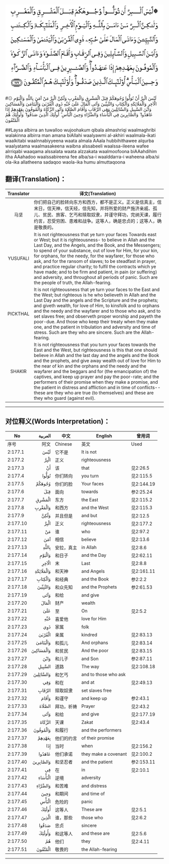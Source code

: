 ![002:177](images/002_177.gif)

#۞ لَيْسَ الْبِرَّ أَنْ تُوَلُّوا وُجُوهَكُمْ قِبَلَ الْمَشْرِقِ وَالْمَغْرِبِ وَلَٰكِنَّ الْبِرَّ مَنْ آمَنَ بِاللَّهِ وَالْيَوْمِ الْآخِرِ وَالْمَلَائِكَةِ وَالْكِتَابِ وَالنَّبِيِّينَ وَآتَى الْمَالَ عَلَىٰ حُبِّهِ ذَوِي الْقُرْبَىٰ وَالْيَتَامَىٰ وَالْمَسَاكِينَ وَابْنَ السَّبِيلِ وَالسَّائِلِينَ وَفِي الرِّقَابِ وَأَقَامَ الصَّلَاةَ وَآتَى الزَّكَاةَ وَالْمُوفُونَ بِعَهْدِهِمْ إِذَا عَاهَدُوا ۖ وَالصَّابِرِينَ فِي الْبَأْسَاءِ وَالضَّرَّاءِ وَحِينَ الْبَأْسِ ۗ أُولَٰئِكَ الَّذِينَ صَدَقُوا ۖ وَأُولَٰئِكَ هُمُ الْمُتَّقُونَ 

##Laysa albirra an tuwalloo wujoohakum qibala almashriqi waalmaghribi walakinna albirra man amana biAllahi waalyawmi al-akhiri waalmala-ikati waalkitabi waalnnabiyyeena waata almala AAala hubbihithawee alqurba waalyatama waalmasakeena waibna alssabeeli waalssa-ileena wafee alrriqabi waaqama alssalata waata alzzakata waalmoofoona biAAahdihim itha AAahadoo waalssabireena fee alba/sa-i waalddarra-i waheena alba/si ola-ika allatheena sadaqoo waola-ika humu almuttaqoona 

## 翻译(Translation)：

| Translator | 译文(Translation)                                            |
| :--------: | ------------------------------------------------------------ |
|    马坚    | 你们把自己的脸转向东方和西方，都不是正义。正义是信真主，信末日，信天神，信天经，信先知，并将所爱的财产施济亲戚、孤儿、贫民、旅客、乞丐和赎取奴隶，并谨守拜功，完纳天课，履行约言，忍受穷困、患难和战争。这等人，确是忠贞的；这等人，确是敬畏的。 |
|  YUSUFALI  | It is not righteousness that ye turn your faces Towards east or West; but it is righteousness- to believe in Allah and the Last Day, and the Angels, and the Book, and the Messengers; to spend of your substance, out of love for Him, for your kin, for orphans, for the needy, for the wayfarer, for those who ask, and for the ransom of slaves; to be steadfast in prayer, and practice regular charity; to fulfil the contracts which ye have made; and to be firm and patient, in pain (or suffering) and adversity, and throughout all periods of panic. Such are the people of truth, the Allah-fearing. |
|  PICKTHAL  | It is not righteousness that ye turn your faces to the East and the West; but righteous is he who believeth in Allah and the Last Day and the angels and the Scripture and the prophets; and giveth wealth, for love of Him, to kinsfolk and to orphans and the needy and the wayfarer and to those who ask, and to set slaves free; and observeth proper worship and payeth the poor-due. And those who keep their treaty when they make one, and the patient in tribulation and adversity and time of stress. Such are they who are sincere. Such are the Allah-fearing. |
|   SHAKIR   | It is not righteousness that you turn your faces towards the East and the West, but righteousness is this that one should believe in Allah and the last day and the angels and the Book and the prophets, and give away wealth out of love for Him to the near of kin and the orphans and the needy and the wayfarer and the beggars and for (the emancipation of) the captives, and keep up prayer and pay the poor-rate; and the performers of their promise when they make a promise, and the patient in distress and affliction and in time of conflicts-- these are they who are true (to themselves) and these are they who guard (against evil). |

---

## 对位释义(Words Interpretation)：

| No   | العربية | 中文    | English | 曾用词 |
| ---- | ------: | ------- | ------- | ------ |
| 序号 |    阿文 | Chinese | 英文    | Used   |
| 2:177.1  | لَيْسَ       | 它不是     | It is not            |            |
| 2:177.2  | الْبِرَّ      | 正义       | righteousness        |            |
| 2:177.3  | أَنْ        | 该         | that                 | 见2:26.5   |
| 2:177.4  | تُوَلُّوا     | 你们转向   | you turn             | 见2:115.5  |
| 2:177.5  | وُجُوهَكُمْ    | 你们的脸   | Your faces           | 见2:144.19 |
| 2:177.6  | قِبَلَ       | 面向       | towards              | 参2:25.24  |
| 2:177.7  | الْمَشْرِقِ    | 东方       | the East             | 见2:115.2  |
| 2:177.8  | وَالْمَغْرِبِ   | 和西方     | and the West         | 见2:115.3  |
| 2:177.9  | وَلَٰكِنَّ      | 并且但是   | and but              | 见2:12.5   |
| 2:177.10 | الْبِرَّ      | 正义       | righteousness        | 见2:177.2  |
| 2:177.11 | مَنْ        | 谁         | who                  | 见2:97.2   |
| 2:177.12 | آمَنَ       | 相信       | believe              | 见2:13.6   |
| 2:177.13 | بِاللَّهِ     | 安拉，真主 | in Allah             | 见2:8.6    |
| 2:177.14 | وَالْيَوْمِ    | 和日子     | and the Day          | 见2:62.11  |
| 2:177.15 | الْآخِرِ     | 末         | Last                 | 见2:8.8    |
| 2:177.16 | وَالْمَلَائِكَةِ | 和天神     | and Angels           | 见2:161.11 |
| 2:177.17 | وَالْكِتَابِ   | 和经典     | and the Book         | 参2:2.2    |
| 2:177.18 | وَالنَّبِيِّينَ  | 和众先知   | and the Prophets     | 参2:61.53  |
| 2:177.19 | وَآتَى      | 和给       | and give             |            |
| 2:177.20 | الْمَالَ     | 财产       | wealth               |            |
| 2:177.21 | عَلَىٰ       | 至         | On                   | 见2:5.2    |
| 2:177.22 | حُبِّهِ       | 喜爱他     | love for Him         |            |
| 2:177.23 | ذَوِي       | 家属       | folk                 |            |
| 2:177.24 | الْقُرْبَىٰ    | 亲属       | kindred              | 见2:83.13  |
| 2:177.25 | وَالْيَتَامَىٰ  | 和孤儿     | And orphans          | 见2:83.14  |
| 2:177.26 | وَالْمَسَاكِينَ | 和贫民     | And the poor         | 见2:83.15  |
| 2:177.27 | وَابْنَ      | 和儿子     | and Son              | 参2:87.11  |
| 2:177.28 | السَّبِيلِ    | 道路       | The way              | 见2:108.18 |
| 2:177.29 | وَالسَّائِلِينَ | 和乞丐     | and to those who ask |            |
| 2:177.30 | وَفِي       | 和在       | and at               | 见2:49.13  |
| 2:177.31 | الرِّقَابِ    | 赎取奴隶   | set slaves free      |            |
| 2:177.32 | وَأَقَامَ     | 和谨守     | and keep up          | 参2:43.1   |
| 2:177.33 | الصَّلَاةَ    | 拜功，祈祷 | Prayer               | 见2:43.2   |
| 2:177.34 | وَآتَى      | 和给       | and give             | 见2:177.19 |
| 2:177.35 | الزَّكَاةَ    | 天课       | Zakat                | 见2:43.4   |
| 2:177.36 | وَالْمُوفُونَ  | 和履行     | and the performers   |            |
| 2:177.37 | بِعَهْدِهِمْ    | 他们的约言 | of their promise     |            |
| 2:177.38 | إِذَا       | 当时       | when                 | 见2:156.2  |
| 2:177.39 | عَاهَدُوا    | 他们承诺   | they make a covenant | 见2:100.2  |
| 2:177.40 | وَالصَّابِرِينَ | 和坚忍者   | and the patient      | 参2:153.11 |
| 2:177.41 | فِي        | 在         | in                   | 见2:10.1   |
| 2:177.42 | الْبَأْسَاءِ   | 逆境       | adversity            |            |
| 2:177.43 | وَالضَّرَّاءِ   | 和苦难     | and distress         |            |
| 2:177.44 | وَحِينَ      | 和期间     | and time of          |            |
| 2:177.45 | الْبَأْسِ     | 危险的     | panic                |            |
| 2:177.46 | أُولَٰئِكَ     | 这等人     | These are            | 见2:5.1    |
| 2:177.47 | الَّذِينَ     | 谁，那些   | those who            | 见2:6.2    |
| 2:177.48 | صَدَقُوا     | 忠贞       | sincere              |            |
| 2:177.49 | وَأُولَٰئِكَ    | 和这等人   | and these are        | 见2:5.6    |
| 2:177.50 | هُمُ        | 他们       | they                 | 见2:4.11   |
| 2:177.51 | الْمُتَّقُونَ   | 敬畏的     | the Allah-fearing    |            |

---

